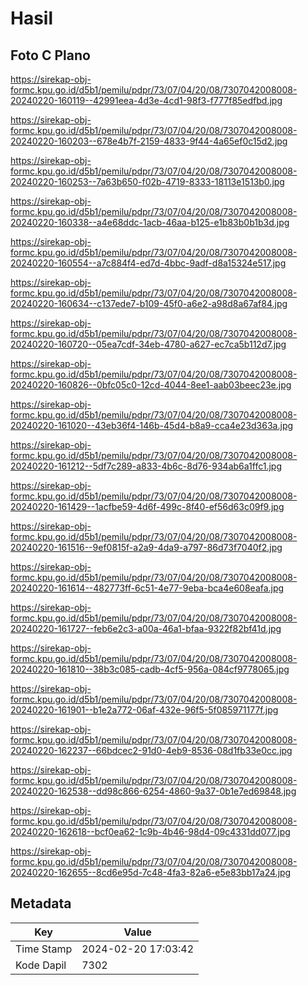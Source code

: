 # Hasil

## Foto C Plano

https://sirekap-obj-formc.kpu.go.id/d5b1/pemilu/pdpr/73/07/04/20/08/7307042008008-20240220-160119--42991eea-4d3e-4cd1-98f3-f777f85edfbd.jpg

https://sirekap-obj-formc.kpu.go.id/d5b1/pemilu/pdpr/73/07/04/20/08/7307042008008-20240220-160203--678e4b7f-2159-4833-9f44-4a65ef0c15d2.jpg

https://sirekap-obj-formc.kpu.go.id/d5b1/pemilu/pdpr/73/07/04/20/08/7307042008008-20240220-160253--7a63b650-f02b-4719-8333-18113e1513b0.jpg

https://sirekap-obj-formc.kpu.go.id/d5b1/pemilu/pdpr/73/07/04/20/08/7307042008008-20240220-160338--a4e68ddc-1acb-46aa-b125-e1b83b0b1b3d.jpg

https://sirekap-obj-formc.kpu.go.id/d5b1/pemilu/pdpr/73/07/04/20/08/7307042008008-20240220-160554--a7c884f4-ed7d-4bbc-9adf-d8a15324e517.jpg

https://sirekap-obj-formc.kpu.go.id/d5b1/pemilu/pdpr/73/07/04/20/08/7307042008008-20240220-160634--c137ede7-b109-45f0-a6e2-a98d8a67af84.jpg

https://sirekap-obj-formc.kpu.go.id/d5b1/pemilu/pdpr/73/07/04/20/08/7307042008008-20240220-160720--05ea7cdf-34eb-4780-a627-ec7ca5b112d7.jpg

https://sirekap-obj-formc.kpu.go.id/d5b1/pemilu/pdpr/73/07/04/20/08/7307042008008-20240220-160826--0bfc05c0-12cd-4044-8ee1-aab03beec23e.jpg

https://sirekap-obj-formc.kpu.go.id/d5b1/pemilu/pdpr/73/07/04/20/08/7307042008008-20240220-161020--43eb36f4-146b-45d4-b8a9-cca4e23d363a.jpg

https://sirekap-obj-formc.kpu.go.id/d5b1/pemilu/pdpr/73/07/04/20/08/7307042008008-20240220-161212--5df7c289-a833-4b6c-8d76-934ab6a1ffc1.jpg

https://sirekap-obj-formc.kpu.go.id/d5b1/pemilu/pdpr/73/07/04/20/08/7307042008008-20240220-161429--1acfbe59-4d6f-499c-8f40-ef56d63c09f9.jpg

https://sirekap-obj-formc.kpu.go.id/d5b1/pemilu/pdpr/73/07/04/20/08/7307042008008-20240220-161516--9ef0815f-a2a9-4da9-a797-86d73f7040f2.jpg

https://sirekap-obj-formc.kpu.go.id/d5b1/pemilu/pdpr/73/07/04/20/08/7307042008008-20240220-161614--482773ff-6c51-4e77-9eba-bca4e608eafa.jpg

https://sirekap-obj-formc.kpu.go.id/d5b1/pemilu/pdpr/73/07/04/20/08/7307042008008-20240220-161727--feb6e2c3-a00a-46a1-bfaa-9322f82bf41d.jpg

https://sirekap-obj-formc.kpu.go.id/d5b1/pemilu/pdpr/73/07/04/20/08/7307042008008-20240220-161810--38b3c085-cadb-4cf5-956a-084cf9778065.jpg

https://sirekap-obj-formc.kpu.go.id/d5b1/pemilu/pdpr/73/07/04/20/08/7307042008008-20240220-161901--b1e2a772-06af-432e-96f5-5f085971177f.jpg

https://sirekap-obj-formc.kpu.go.id/d5b1/pemilu/pdpr/73/07/04/20/08/7307042008008-20240220-162237--66bdcec2-91d0-4eb9-8536-08d1fb33e0cc.jpg

https://sirekap-obj-formc.kpu.go.id/d5b1/pemilu/pdpr/73/07/04/20/08/7307042008008-20240220-162538--dd98c866-6254-4860-9a37-0b1e7ed69848.jpg

https://sirekap-obj-formc.kpu.go.id/d5b1/pemilu/pdpr/73/07/04/20/08/7307042008008-20240220-162618--bcf0ea62-1c9b-4b46-98d4-09c4331dd077.jpg

https://sirekap-obj-formc.kpu.go.id/d5b1/pemilu/pdpr/73/07/04/20/08/7307042008008-20240220-162655--8cd6e95d-7c48-4fa3-82a6-e5e83bb17a24.jpg


## Metadata

| Key        | Value               |
| ---------- | ------------------- |
| Time Stamp | 2024-02-20 17:03:42 |
| Kode Dapil | 7302                |



